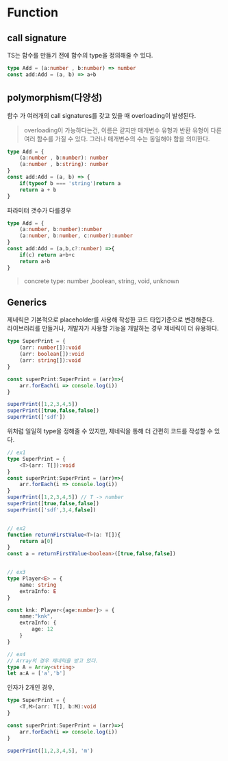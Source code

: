 # Function

## call signature

TS는 함수를 만들기 전에 함수의 type을 정의해줄 수 있다. 
```ts
type Add = (a:number , b:number) => number
const add:Add = (a, b) => a+b
```

## polymorphism(다양성)

함수 가 여러개의 call signatures를 갖고 있을 때 overloading이 발생된다.  
> overloading이 가능하다는건, 이름은 같지만 매개변수 유형과 반환 유형이 다른 여러 함수를 가질 수 있다. 그러나 매개변수의 수는 동일해야 함을 의미한다.

```ts
type Add = {
    (a:number , b:number): number
    (a:number , b:string): number
}
const add:Add = (a, b) => {
    if(typeof b === 'string')return a
    return a + b
}
```
파라미터 갯수가 다를경우
```ts
type Add = {
    (a:number, b:number):number
    (a:number, b:number, c:number):number
}
const add:Add = (a,b,c?:number) =>{
    if(c) return a+b+c
    return a+b
}
```

> concrete type: number ,boolean, string, void, unknown

## Generics
제네릭은 기본적으로 placeholder를 사용해 작성한 코드 타입기준으로 변경해준다.  
라이브러리를 만들거나, 개발자가 사용할 기능을 개발하는 경우 제네릭이 더 유용하다.  

```ts
type SuperPrint = {
    (arr: number[]):void
    (arr: boolean[]):void
    (arr: string[]):void
}

const superPrint:SuperPrint = (arr)=>{
    arr.forEach(i => console.log(i))
}

superPrint([1,2,3,4,5])
superPrint([true,false,false])
superPrint(['sdf'])
```
위처럼 일일히 type을 정해줄 수 있지만, 제네릭을 통해 더 간편히 코드를 작성할 수 있다.

```ts
// ex1
type SuperPrint = {
    <T>(arr: T[]):void
}
const superPrint:SuperPrint = (arr)=>{
    arr.forEach(i => console.log(i))
}
superPrint([1,2,3,4,5]) // T -> number
superPrint([true,false,false])
superPrint(['sdf',3,4,false])


// ex2
function returnFirstValue<T>(a: T[]){
    return a[0]
}
const a = returnFirstValue<boolean>([true,false,false])


// ex3
type Player<E> = {
    name: string
    extraInfo: E
}

const knk: Player<{age:number}> = {
    name:"knk",
    extraInfo: {
        age: 12
    }
}

// ex4
// Array의 경우 제네릭을 받고 있다.
type A = Array<string>
let a:A = ['a','b']
```

인자가 2개인 경우,
```ts
type SuperPrint = {
    <T,M>(arr: T[], b:M):void
}

const superPrint:SuperPrint = (arr)=>{
    arr.forEach(i => console.log(i))
}

superPrint([1,2,3,4,5], 'm')
```